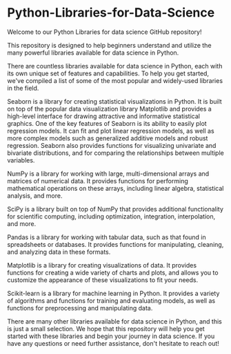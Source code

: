 # Python-Libraries-for-Data-Science
Welcome to our Python Libraries for data science GitHub repository! 

This repository is designed to help beginners understand and utilize the many powerful libraries available for data science in Python.

There are countless libraries available for data science in Python, each with its own unique set of features and capabilities. To help you get started, we've compiled a list of some of the most popular and widely-used libraries in the field.

Seaborn is a library for creating statistical visualizations in Python. It is built on top of the popular data visualization library Matplotlib and provides a high-level interface for drawing attractive and informative statistical graphics. One of the key features of Seaborn is its ability to easily plot regression models. It can fit and plot linear regression models, as well as more complex models such as generalized additive models and robust regression. Seaborn also provides functions for visualizing univariate and bivariate distributions, and for comparing the relationships between multiple variables.

NumPy is a library for working with large, multi-dimensional arrays and matrices of numerical data. It provides functions for performing mathematical operations on these arrays, including linear algebra, statistical analysis, and more.

SciPy is a library built on top of NumPy that provides additional functionality for scientific computing, including optimization, integration, interpolation, and more.

Pandas is a library for working with tabular data, such as that found in spreadsheets or databases. It provides functions for manipulating, cleaning, and analyzing data in these formats.

Matplotlib is a library for creating visualizations of data. It provides functions for creating a wide variety of charts and plots, and allows you to customize the appearance of these visualizations to fit your needs.

Scikit-learn is a library for machine learning in Python. It provides a variety of algorithms and functions for training and evaluating models, as well as functions for preprocessing and manipulating data.

There are many other libraries available for data science in Python, and this is just a small selection. We hope that this repository will help you get started with these libraries and begin your journey in data science. If you have any questions or need further assistance, don't hesitate to reach out!



